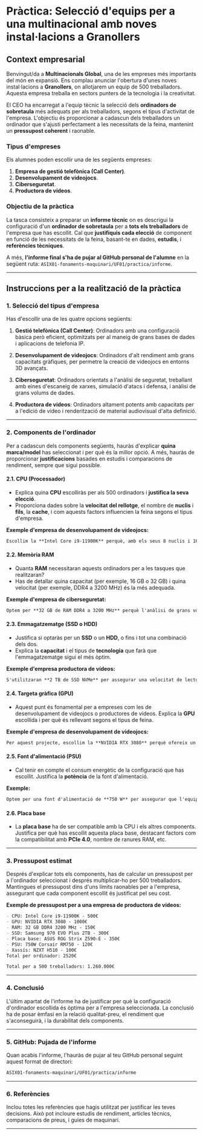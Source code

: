 # Pràctica: Selecció d'equips per a una multinacional amb noves instal·lacions a Granollers

## Context empresarial

Benvingut/da a **Multinacionals Global**, una de les empreses més importants del món en expansió. Ens complau anunciar l'obertura d'unes noves instal·lacions a **Granollers**, on allotjarem un equip de 500 treballadors. Aquesta empresa treballa en sectors punters de la tecnologia i la creativitat.

El CEO ha encarregat a l'equip tècnic la selecció dels **ordinadors de sobretaula** més adequats per als treballadors, segons el tipus d'activitat de l'empresa. L'objectiu és proporcionar a cadascun dels treballadors un ordinador que s'ajusti perfectament a les necessitats de la feina, mantenint un **pressupost coherent** i raonable.

### Tipus d'empreses

Els alumnes poden escollir una de les següents empreses:

1. **Empresa de gestió telefònica (Call Center)**.
2. **Desenvolupament de videojocs**.
3. **Ciberseguretat**.
4. **Productora de vídeos**.

### Objectiu de la pràctica

La tasca consisteix a preparar un **informe tècnic** on es descrigui la configuració d'un **ordinador de sobretaula** per a **tots els treballadors** de l'empresa que has escollit. Cal que **justifiquis cada elecció** de component en funció de les necessitats de la feina, basant-te en dades, **estudis**, i **referències tècniques**.

A més, **l'informe final s'ha de pujar al GitHub personal de l'alumne** en la següent ruta: `ASIX01-fonaments-maquinari/UF01/practica/informe`.

---

## Instruccions per a la realització de la pràctica

### 1. Selecció del tipus d'empresa

Has d'escollir una de les quatre opcions següents:

1. **Gestió telefònica (Call Center)**: Ordinadors amb una configuració bàsica però eficient, optimitzats per al maneig de grans bases de dades i aplicacions de telefonia IP.

2. **Desenvolupament de videojocs**: Ordinadors d'alt rendiment amb grans capacitats gràfiques, per permetre la creació de videojocs en entorns 3D avançats.

3. **Ciberseguretat**: Ordinadors orientats a l'anàlisi de seguretat, treballant amb eines d'escaneig de xarxes, simulació d'atacs i defensa, i anàlisi de grans volums de dades.

4. **Productora de vídeos**: Ordinadors altament potents amb capacitats per a l'edició de vídeo i renderització de material audiovisual d'alta definició.

---

### 2. Components de l'ordinador

Per a cadascun dels components següents, hauràs d'explicar **quina marca/model** has seleccionat i per què és la millor opció. A més, hauràs de proporcionar **justificacions** basades en estudis i comparacions de rendiment, sempre que sigui possible.

#### 2.1. CPU (Processador)

- Explica quina **CPU** escolliràs per als 500 ordinadors i **justifica la seva elecció**.
- Proporciona dades sobre la **velocitat del rellotge**, el nombre de **nuclis** i **fils**, la **cache**, i com aquests factors influencien la feina segons el tipus d'empresa.
  
**Exemple d'empresa de desenvolupament de videojocs:**

```markdown
Escollim la **Intel Core i9-11900K** perquè, amb els seus 8 nuclis i 16 fils, permet gestionar aplicacions 3D intensives i múltiples tasques simultànies com la creació de gràfics. Segons un estudi de *TechSpot*, aquest processador ofereix el millor rendiment en aplicacions com *Blender* i *Unity* comparat amb altres opcions. [Font: TechSpot](https://www.techspot.com/review/2214-core-i9-11900k-vs-ryzen-5900x/).
```

#### 2.2. Memòria RAM

- Quanta **RAM** necessitaran aquests ordinadors per a les tasques que realitzaran?
- Has de detallar quina capacitat (per exemple, 16 GB o 32 GB) i quina velocitat (per exemple, DDR4 a 3200 MHz) és la més adequada.

**Exemple d'empresa de ciberseguretat:**

```markdown
Optem per **32 GB de RAM DDR4 a 3200 MHz** perquè l'anàlisi de grans volums de dades requereix molta memòria, especialment quan es treballa amb simulacions de xarxes o escanejos complets. La memòria addicional evita colls d'ampolla i assegura que el processament sigui fluid en aplicacions com *Wireshark* o *Splunk*.
```

#### 2.3. Emmagatzematge (SSD o HDD)

- Justifica si optaràs per un **SSD** o un **HDD**, o fins i tot una combinació dels dos.
- Explica la **capacitat** i el tipus de **tecnologia** que farà que l'emmagatzematge sigui el més òptim.

**Exemple d'empresa productora de vídeos:**

```markdown
S'utilitzaran **2 TB de SSD NVMe** per assegurar una velocitat de lectura/escriptura ultra ràpida, especialment durant la renderització de vídeos d'alta definició. Els SSD NVMe són fins a 10 vegades més ràpids que els HDD tradicionals i permeten treballar amb grans fitxers sense perdre rendiment. Segons un estudi de *Tom's Hardware*, el **Samsung 970 EVO Plus** és una de les opcions més rendibles i ràpides del mercat. [Font: Tom's Hardware](https://www.tomshardware.com/reviews/samsung-970-evo-plus-nvme-ssd-review).
```

#### 2.4. Targeta gràfica (GPU)

- Aquest punt és fonamental per a empreses com les de desenvolupament de videojocs o productores de vídeos. Explica la **GPU** escollida i per què és rellevant segons el tipus de feina.

**Exemple d'empresa de desenvolupament de videojocs:**

```markdown
Per aquest projecte, escollim la **NVIDIA RTX 3080** perquè ofereix un rendiment excepcional en entorns de desenvolupament de videojocs 3D. Amb 10 GB de memòria GDDR6X, permet treballar amb textures d'alta resolució i gràfics en temps real. Un estudi de *PC Gamer* demostra que la RTX 3080 proporciona un rendiment fins a 50% superior en *Unreal Engine* comparat amb la generació anterior. [Font: PC Gamer](https://www.pcgamer.com/nvidia-geforce-rtx-3080-review/).
```

#### 2.5. Font d'alimentació (PSU)

- Cal tenir en compte el consum energètic de la configuració que has escollit. Justifica la **potència** de la font d'alimentació.

**Exemple:**

```markdown
Optem per una font d'alimentació de **750 W** per assegurar que l'equip rebi suficient energia, especialment amb components d'alt rendiment com la RTX 3080. Segons un estudi de *Corsair*, aquesta potència és suficient per gestionar pics de consum i mantenir l'estabilitat del sistema. [Font: Corsair Power Supply Guide](https://www.corsair.com/us/en/psu).
```

#### 2.6. Placa base

- La **placa base** ha de ser compatible amb la CPU i els altres components. Justifica per què has escollit aquesta placa base, destacant factors com la compatibilitat amb **PCIe 4.0**, nombre de ranures RAM, etc.

---

### 3. Pressupost estimat

Després d'explicar tots els components, has de calcular un pressupost per a l'ordinador seleccionat i després multiplicar-ho per 500 treballadors. Mantingues el pressupost dins d'uns límits raonables per a l'empresa, assegurant que cada component escollit és justificat pel seu cost.

**Exemple de pressupost per a una empresa de productora de vídeos:**

```markdown
- CPU: Intel Core i9-11900K - 500€
- GPU: NVIDIA RTX 3080 - 1000€
- RAM: 32 GB DDR4 3200 MHz - 150€
- SSD: Samsung 970 EVO Plus 2TB - 300€
- Placa base: ASUS ROG Strix Z590-E - 350€
- PSU: 750W Corsair RM750 - 120€
- Xassís: NZXT H510 - 100€
Total per ordinador: 2520€

Total per a 500 treballadors: 1.260.000€
```

---

### 4. Conclusió

L'últim apartat de l'informe ha de justificar per què la configuració d'ordinador escollida és òptima per a l'empresa seleccionada. La conclusió ha de posar èmfasi en la relació qualitat-preu, el rendiment que s'aconseguirà, i la durabilitat dels components.

---

### 5. GitHub: Pujada de l'informe

Quan acabis l'informe, l'hauràs de pujar al teu GitHub personal seguint aquest format de directori:

```markdown
ASIX01-fonaments-maquinari/UF01/practica/informe
```

---

### 6. Referències

Inclou totes les referències que hagis utilitzat per justificar les teves decisions. Això pot incloure estudis de rendiment, articles tècnics, comparacions de preus, i guies de maquinari.

---
